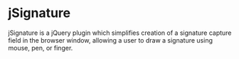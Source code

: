 # jSignature

jSignature is a jQuery plugin which simplifies creation of a signature capture field in the browser window, allowing a user to draw a signature using mouse, pen, or finger. 

